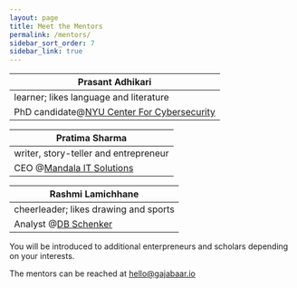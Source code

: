 ```yaml
---
layout: page
title: Meet the Mentors
permalink: /mentors/
sidebar_sort_order: 7
sidebar_link: true
---
```


|Prasant Adhikari
|-----
|learner; likes language and literature|
|PhD candidate@[NYU Center For Cybersecurity](https://www.nyu.edu/)|

|Pratima Sharma
|-----
|writer, story-teller and entrepreneur|
|CEO @[Mandala IT Solutions](https://mandalaitsolutions.com/)|

|Rashmi Lamichhane
|-----
|cheerleader; likes drawing and sports|
|Analyst @[DB Schenker](https://www.dbschenker.com/global)|

You will be introduced to additional enterpreneurs and scholars depending on your interests.

The mentors can be reached at [hello@gajabaar.io](mailto:hello@gajbaar.io)
